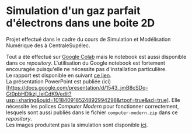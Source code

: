 # Simulation d'un gaz parfait d'électrons dans une boite 2D

Projet effectué dans le cadre du cours de Simulation et Modélisation Numérique  des à CentraleSupélec.

Tout a été effectué sur [Google Colab](https://colab.research.google.com/drive/11O2JB5RWZ8ODEAWr3wCPqffVzT4-XI-C?usp=sharing) mais le notebook est aussi disponible dans ce _repository_. L'utilisation du Google notebook est fortement encouragée puisqu'elle ne nécessite pas d'installation particulière.\
Le rapport est disponible en suivant [ce lien](https://drive.google.com/file/d/13GS3o0XTIsnAX_it2j6j0Gu5GpZ0ioVx/view?usp=sharing).\
La présentation PowerPoint est publiée (ici)[https://docs.google.com/presentation/d/1543_jmB8cSDq-Gt0pbHDlkzj_IxiCdK9/edit?usp=sharing&ouid=101840918524892994298&rtpof=true&sd=true]. Elle nécessite les polices _Computer Modern_ pour fonctionner correctement, lesquels sont aussi publiés dans le fichier `computer-modern.zip` dans ce _repository_.\
Les images produitent pas la simulation sont disponible [ici](https://drive.google.com/drive/folders/17mHZJ2QDRhgV3YhNvAH6ZR9W-_bVINx0?usp=sharing).
